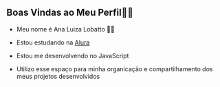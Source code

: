 ## Boas Vindas ao Meu Perfil🥰💚

- Meu nome é Ana Luiza Lobatto 🖤🖤

* Estou estudando na [Alura](https://alura.com.br)
  
- Estou me desenvolvendo no JavaScript
  
- Utilizo esse espaço para minha organicação e compartilhamento dos meus projetos desenvolvidos



